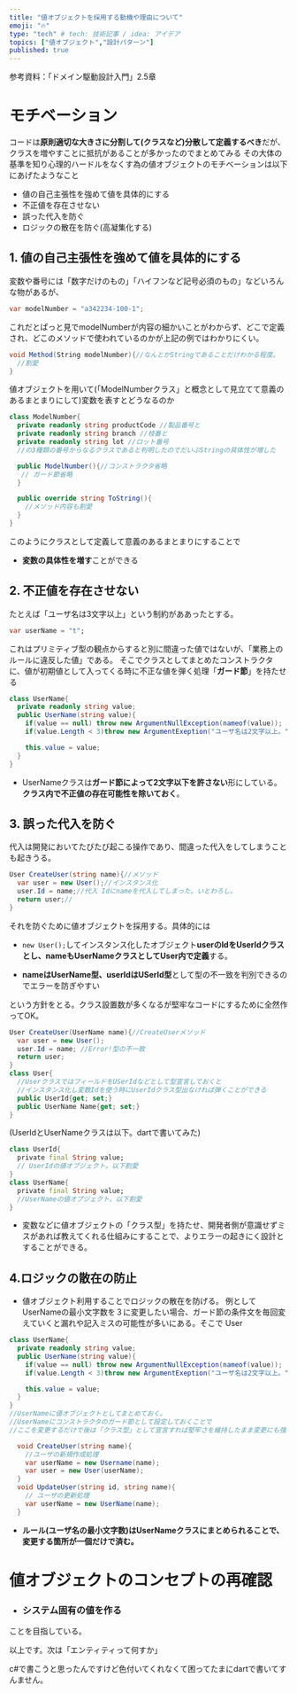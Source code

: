 ```yaml
---
title: "値オブジェクトを採用する動機や理由について"
emoji: "🔥"
type: "tech" # tech: 技術記事 / idea: アイデア
topics: ["値オブジェクト","設計パターン"]
published: true
---
```

参考資料：「ドメイン駆動設計入門」2.5章
# モチベーション
コードは**原則適切な大きさに分割して(クラスなど)分散して定義するべき**だが、クラスを増やすことに抵抗があることが多かったのでまとめてみる
その大体の基準を知り心理的ハードルをなくす為の値オブジェクトのモチベーションは以下にあげたようなこと
- 値の自己主張性を強めて値を具体的にする
- 不正値を存在させない
- 誤った代入を防ぐ
- ロジックの散在を防ぐ(高凝集化する)

## 1. 値の自己主張性を強めて値を具体的にする
変数や番号には「数字だけのもの」「ハイフンなど記号必須のもの」などいろんな物があるが、
```c#
var modelNumber = "a342234-100-1";
```
これだとぱっと見でmodelNumberが内容の細かいことがわからず、どこで定義され、どこのメソッドで使われているのかが上記の例ではわかりにくい。
```c#
void Method(String modelNumber){//なんとかStringであることだけわかる程度。
  //割愛
} 
```
値オブジェクトを用いて(「ModelNumberクラス」と概念として見立てて意義のあるまとまりにして)変数を表すとどうなるのか
```c#
class ModelNumber{
  private readonly string productCode //製品番号と
  private readonly string branch //枝番と
  private readonly string lot //ロット番号
  //の3種類の番号からなるクラスであると判明したのでだいぶStringの具体性が増した

  public ModelNumber(){//コンストラクタ省略
   // ガード節省略
  }

  public override string ToString(){
    //メソッド内容も割愛
  }
}
```
このようにクラスとして定義して意義のあるまとまりにすることで
- **変数の具体性を増す**ことができる

## 2. 不正値を存在させない
たとえば「ユーザ名は3文字以上」という制約がああったとする。
```dart
var userName = "t";
```
これはプリミティブ型の観点からすると別に間違った値ではないが、「業務上のルールに違反した値」である。
そこでクラスとしてまとめたコンストラクタに、値が初期値として入ってくる時に不正な値を弾く処理「**ガード節**」を持たせる
```c#
class UserName{
  private readonly string value;
  public UserName(string value){
    if(value == null) throw new ArgumentNullException(nameof(value));
    if(value.Length < 3)throw new ArgumentExeption("ユーザ名は2文字以上。", nameof(value));

    this.value = value;
  }
}
```
- UserNameクラスは**ガード節によって2文字以下を許さない**形にしている。**クラス内で不正値の存在可能性を除いておく**。

## 3. 誤った代入を防ぐ
代入は開発においてたびたび起こる操作であり、間違った代入をしてしまうことも起きうる。
```c#
User CreateUser(string name){//メソッド
  var user = new User();//インスタンス化
  user.Id = name;//代入 Idにnameを代入してしまった。いとわろし。
  return user;//
}
```
それを防ぐために値オブジェクトを採用する。具体的には
- `new User();`してインスタンス化したオブジェクト**userのIdをUserIdクラスとし、nameもUserNameクラスとしてUser内で定義**する。

- **nameはUserName型、userIdはUSerId型**として型の不一致を判別できるのでエラーを防ぎやすい

という方針をとる。クラス設置数が多くなるが堅牢なコードにするために全然作ってOK。

```c#
User CreateUser(UserName name){//CreateUserメソッド
  var user = new User();
  user.Id = name; //Error!型の不一致
  return user;
}
class User{
  //UserクラスではフィールドをUSerIdなどとして型宣言しておくと
  //インスタンス化し変数Idを使う時にUserIdクラス型出なければ弾くことができる
  public UserId{get; set;}
  public UserName Name{get; set;}
}
```
(UserIdとUserNameクラスは以下。dartで書いてみた)
```dart
class UserId{
  private final String value;
  // UserIdの値オブジェクト。以下割愛
}
class UserName{
  private final String value;
  //UserNameの値オブジェクト。以下割愛
}
```
- 変数などに値オブジェクトの「クラス型」を持たせ、開発者側が意識せずミスがあれば教えてくれる仕組みにすることで、よりエラーの起きにく設計とすることができる。

## 4.ロジックの散在の防止
- 値オブジェクト利用することでロジックの散在を防げる。
例としてUserNameの最小文字数を３に変更したい場合、ガード節の条件文を毎回変えていくと漏れや記入ミスの可能性が多いにある。そこで
User
```c#
class UserName{
  private readonly string value;
  public UserName(string value){
    if(value == null) throw new ArgumentNullException(nameof(value));
    if(value.Length < 3)throw new ArgumentExeption("ユーザ名は2文字以上。", nameof(value));

    this.value = value;
  }
}
//UserNameに値オブジェクトとしてまとめておく。
//UserNameにコンストラクタのガード節として設定しておくことで
//ここを変更するだけで後は「クラス型」として宣言すれば堅牢さを維持したまま変更にも強くなれる。

  void CreateUser(string name){
    //ユーザの新規作成処理
    var userName = new Username(name);
    var user = new User(userName);
  }
  void UpdateUser(string id, string name){
    // ユーザの更新処理
    var userName = new UserName(name);
  }
```
- **ルール(ユーザ名の最小文字数)はUserNameクラスにまとめられることで、変更する箇所が一個だけで済む。**

# 値オブジェクトのコンセプトの再確認

- ### システム固有の値を作る

ことを目指している。

以上です。次は「エンティティって何すか」


c#で書こうと思ったんですけど色付いてくれなくて困ってたまにdartで書いてすんません。